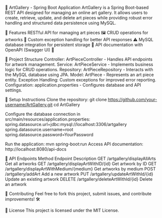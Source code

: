 🎨 ArtGallery - Spring Boot Application
ArtGallery is a Spring Boot-based REST API designed for managing an online art gallery. It allows users to create, retrieve, update, and delete art pieces while providing robust error handling and structured data persistence using MySQL.

🚀 Features
RESTful API for managing art pieces 🖼️
CRUD operations for artworks 🎨
Custom exception handling for better API responses ⚠️
MySQL database integration for persistent storage 💾
API documentation with OpenAPI (Swagger UI) 📜

📂 Project Structure
Controller: ArtPieceController - Handles API endpoints for artwork management.
Service: ArtPieceService - Implements business logic for CRUD operations.
Repository: ArtPieceRepository - Interacts with the MySQL database using JPA.
Model: ArtPiece - Represents an art piece entity.
Exception Handling: Custom exceptions for improved error reporting.
Configuration: application.properties - Configures database and API settings.

🔧 Setup Instructions
Clone the repository:
git clone https://github.com/your-username/ArtGallery.git
cd ArtGallery

Configure the database connection in src/main/resources/application.properties:
spring.datasource.url=jdbc:mysql://localhost:3306/artgallery
spring.datasource.username=root
spring.datasource.password=YourPassword

Run the application:
mvn spring-boot:run
Access API documentation:
http://localhost:8080/api-docs

📜 API Endpoints
Method	Endpoint	Description
GET	/artgallery/displayAllArts	Get all artworks
GET	/artgallery/displayArtWithID/{id}	Get artwork by ID
GET	/artgallery/displayArtWithMedium/{medium}	Get artworks by medium
POST	/artgallery/addArt	Add a new artwork
PUT	/artgallery/updateArtWithId/{id}	Update an existing artwork
DELETE	/artgallery/deleteArtWithId/{id}	Delete an artwork

📌 Contributing
Feel free to fork this project, submit issues, and contribute improvements! 🛠️

📄 License
This project is licensed under the MIT License.
